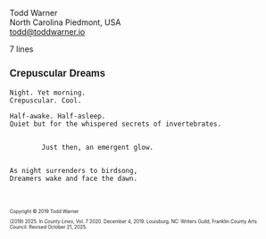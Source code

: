 <!--
Crepuscular Dreams, a poem
Copyright © 2019 Todd Warner

I wrote this in 2019. It's my favorite poem of mine. Hope you like it as
well.

In this, I used the manuscript CSS as a baseline to then modify the document
for presentation, not submission (I printed this out and framed it). It's an
example of a few things you can do if you are CSS-savvy.

Customizations:
- The page
  - A5 sized paper instead of US Letter.
  - I selected the 'dim' theme. (This only affects the preview and not the PDF
    or printed form of this document.)
- The document
  - Crimson Text as the baseline font (prettier)
  - font-size 20px instead of 12pt (16px).
  - Enabled the 'simple' flag to get rid of the contact information, poem
    facts, and to move the title to the top of the page.
- Title:
  - increased the size and left-aligned it (instead of centered)
  - changed font to Overpass (a sans-serif font often used for display
    text).
- Poem and Scene
  - Shrank the content size to 90% and centered the content. I just liked this
    framing of it.
- Footnotes!
  The first content block is an 'm-poem' class <section>. The second content
  block is an 'm-scene' class <section>. But I wanted the content to be
  footnotes, and so …
  - 'no-break' switch enabled to remove the preceding page break that would
    normally occur if this were a manuscript.
  - 'foothang' switch enabled so that the text is formatted as hanging
    indents.
  - added a top margin to the scene to shove it away from the poem a bit.
  - reduced the font size by 60% because the content is not the focus of the
    work.

A note about footnotes and lines that begin with a number and a period. For
example our footnote begins with (2019) 2022. If that began with 2022 alone,
which in the original version of this, it did, you would have to escape that
period using a backslash. I.e., it would be 2022\. instead. Why? Because
markdown thinks a number. means you want an enumerated (ordered) list there and
not a paragraph. Markdown is great, but sometimes it can catch you in an
awkward spot. An alternative solution is to replace 2022. with
&ZeroWidthSpace;2022.

A note about the nested styles in this example. I only did that because I
really try to avoid adding !important after values in CSS. Being specific will
generally override the specificity of the imported CSS. You can remove all of
that expliciteness if you like and just add !important. I am very confortable
with CSS, of course, and therefore, I like the more explicit, if busier,
method. Here's an example of using !important and getting out of the nesting
for h1:

h1 {
    font-size: 125% !important;
    text-align: left !important;
}

-->


<style>
    @import url("https://toddwarner.io/pub/css/tw-font-sans-overpass.css");
    @import url("https://toddwarner.io/pub/css/tw-font-serif-crimson.css");
    @import url("https://toddwarner.io/pub/css/manuscript-css/manuscript-5.0.css");
    /*
    @import url("../manuscript-5.0.css");
    @import url("../../manuscript-5.0.css");
    */
    #vpage > #manuscript {
        & > .m-poem {
            margin-inline: auto;
            max-width: 89%;
        }
        & > .m-poem > .m-title {
            font-family: overpass, sans-serif;
            margin-inline: 0;
            margin-block-start: .15in;
            & > h1 {
                font-size: 125%;
                text-align: left;
            }
        }
        & > .m-scene {
            max-width: 89%;
            margin-inline: auto;
            margin-block-start: .5in;
            font-size: 60%;
            line-height: 1.15;
        }
    }
    :root {
      --m-fontstack-serif: "Crimson Text", serif;
      --m-font-size: 20px;
    }
</style>

<div id="vpage" class="A5 dim">
<article id="manuscript" class="poetry simple">

<section class="m-poem">

<div class="m-contact">

Todd Warner  
North Carolina Piedmont, USA  
todd@toddwarner.io

</div>
<div class="m-count">

7 lines

</div>

<div class="m-title">

# Crepuscular Dreams

</div>


```
Night. Yet morning.
Crepuscular. Cool.
```

```
Half-awake. Half-asleep.
Quiet but for the whispered secrets of invertebrates.
```

```

        Just then, an emergent glow.
```

```

As night surrenders to birdsong,
Dreamers wake and face the dawn.
```

</section>
<section class="m-scene foothang no-break">

Copyright © 2019 Todd Warner

(2019) 2025\. In *County Lines*, Vol. 7 2020.
December 4, 2019. Louisburg, NC: Writers Guild, Franklin County Arts Council. Revised October 21, 2025.

</section>
</article>
</div>

